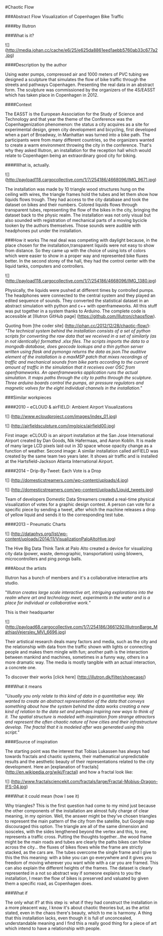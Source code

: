 #Chaotic Flow

###Abstract Flow Visualization of Copenhagen Bike Traffic

####by Illutron


###What is it?

![] (http://media.johan.cc/cache/e6/25/e625da8861eed1aebb5760ab33c677a2.jpg)

####Description by the author

Using water pumps, compressed air and 1000 meters of PVC tubing we designed a sculpture that simulates the flow of bike traffic through the streets and pathways Copenhagen. Presenting the real data in an abstract form.
The sculpture was commissioned by the organizers of the 4S/EASST which has taken place in Copenhagen in 2012.

####Context

The EASST is the European Association for the Study of Science and Technology and that year the theme of the Conference was the Copenhagenization phenomenon: the status a city acquires as a site for experimental design, green city development and bicycling, first developed when a part of Broadway, in Manhattan was turned into a bike path.
The participants were from many different countries, so the organizers wanted to create a warm environment throwing the city in the conference. That's why they asked Illutron, an installation for the reception hall which would relate to Copenhagen being an extraordinary good city for biking.

####What is, actually.

![] (http://payload118.cargocollective.com/1/7/254186/4668096/IMG_9671.jpg)

The installation was made by 10 triangle wood structures hung on the ceiling with wires, the triangle frames hold the tubes and let them show how liquids flows trough.
They had access to the city database and took the dataset on bikes and their numbers.
Colored liquids flows through transparent tubes, representing the flow of the bikes in the city, bringing the dataset back to the physic realm.
The installation was not only visual but also sounded with registration of mechanical parts of a moving bycicle tooken by the authors themselves. Those sounds were audible with headphones put under the installation.


###How it works
The real deal was competing with daylight because, in the place chosen for the installation,transparent liquids were not easy to show from distance.
So they came up with the choice of using lots of colors which were easier to show in a proper way and represented bike fluxes better.
In the second storey of the hall, they had the control center with the liquid tanks, computers and controllers.

![] (http://payload118.cargocollective.com/1/7/254186/4668096/IMG_1380.jpg)

Physically, the liquids were pushed at different times by controlled pumps.
The headphones were connected to the central system and they played an edited sequence of sounds.
They converted the statistical dataset in an abstract simulation with python and c++ with openframeworks.
All this stuff was put together in a system thanks to Arduino. The complete code is accessible at [Illutron GitHub page] (https://github.com/Illutron/chaosflow).

Quoting from [the coder site] (http://johan.cc/2012/12/28/chaotic-flow/):
_"The technical system behind the installation consists of a set of python scripts for converting the raw data that we received in a set of similarly (as in not identically) formatted .xlsx files. The scripts imports the data to a mongodb database, does geocode lookups and a thin python server written using flask and pymongo returns the data as json.The auditive element of the installation is a maxMSP patch that mixes recordings of traffic and mechanical sounds from bike parts according to the current amount of traffic in the simulation that it receives over OSC from openframeworks. An openframeworks application runs the actual simulation. It maps paths through the city to paths through the sculpture. Three arduino boards control the pumps, air pressure regulators and magnetic valves for the eight individual channels in the installation."_



###Similar workpieces

####2010 – eCLOUD & airFIELD: Ambient Airport Visualizations

![] (http://www.ecloudproject.com/images/index_01.jpg)

![] (http://airfieldsculpture.com/img/pics/airfield00.jpg)

First image: eCLOUD is an airport installation at the San Jose International Airport created by Dan Goods, Nik Hafermaas, and Aaron Koblin. It is made of many large LCD pixels laid out in 3D space whose opacity change as a function of weather.
Second image: A similar installation called airFIELD was created by the same team two years later. It shows air traffic and is installed at the Hartsfield-Jackson Atlanta International Airport.

####2014 – Drip-By-Tweet: Each Vote is a Drop

![] (http://domesticstreamers.com/wp-content/uploads/4.jpg)

![] (http://domesticstreamers.com/wp-content/uploads/Liquid_tweets.jpg)

Team of developers Domestic Data Streamers created a real-time physical visualization of votes for a graphic design contest. A person can vote for a specific piece by sending a tweet, after which the machine releases a drop of yellow
liquid and sends it to the corresponding test tube.

####2013 – Pneumatic Charts

![] (http://dataphys.org/list/wp-content/uploads/2014/11/VisualizationPaloAltoHive.jpg)

The Hive Big Data Think Tank at Palo Alto created a device for visualizing city data (power, waste,
demographic, transportation) using blowers, microcontrollers and ping pongs balls.


###About the artists

Illutron has a bunch of members and it's a collaborative interactive arts studio.

"_Illutron creates large scale interactive art, intriguing explorations into the realm where art and technology meet,
experiments in the water and is a place for individual or collaborative work._"

This is their headquarter

![] (http://payload68.cargocollective.com/1/7/254186/3661292/IllutronBarge_MathiasVejerslev_MVI_6696.jpg)

Their artistical research deals many factors and media, such as the city and the relationship with data from the
traffic shown with lights or connecting people and makes them mingle with fun; another path is the interaction between
mankind and machines, sometimes in a funny way, others in a more dramatic way. The media is mostly tangible with an
actual interaction, a concrete one.

To discover their works [click here] (http://illutron.dk/filter/showcase/)


###What it means

"_Usually you only relate to this kind of data in a quantitative way. We wanted to create an abstract representation
of the data that conveys something about how the system behind the data works creating a new kind of relation to
the data set and perhaps inspiring new ways to think of it.
The spatial structure is modeled with inspiration from strange attractors and represent the often chaotic nature
of how cities and their infrastructure develop. The fractal that it is modeled after was generated using this script."_

####Source of inspiration

The starting point was the interest that Tobias Lukassen has always had towards fractals and chaotic systems, their
mathematical unpredictable results and the aesthetic beauty of their representations related to the city development.
Here an [explanation of fractals] (http://en.wikipedia.org/wiki/Fractal) and how a fractal look like:

![] (http://www.fractalsciencekit.com/fractals/large/Fractal-Mobius-Dragon-IFS-04.jpg)


###What it could mean (how I see it)

Why triangles? This is the first question had come to my mind just because the other components of the installation are almost fully charge of clear meaning, in my opinion. Well, the answer might be they've chosen triangles to represent the main pattern of the city from the satellite, but Google map discouraged this option. The triangle are all of the same dimension and isosceles, with the sides lengthened beyond the vertex and this, to me, represents a traffic cross. Putting the thoughts together...the wood frame might be the main roads and tubes are clearly the paths bikes can follow across the city... the fluxes of bikes flows while the frame are strictly stacked, as the cars are. The tubes overcome the single frame and I give to this the this meaning: with a bike you can go everywhere and it gives you freedom of moving wherever you want while with a car you are framed. This can also explain the different heights of the frames.
The dataset is clearly represented in a not so abstract way if someone explains to you the installation, I mean the flow of bikes is preserved and valuated by given them a specific road, as Copenhagen does.


###What if

The only what if? at this step is: what if they had construct the installation in a more pleacent way, I know it's about chaotic theories but, as the artist stated, even in the chaos there's beauty, which to me is harmony. A thing that this installation lacks, even though it is full of unconcealed, understandable meaning and I find this a really good thing for a piece of art which intend to have a relationship with people.
